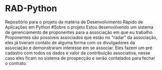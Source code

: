 # RAD-Python
Repositório para o projeto da matéria de Desenvolvimento Rápido de Aplicações em Python
#Sobre o projeto
Estou desenvolvendo um sistema de gerenciamento de proponentes para a associação em que eu trabalho. Proponentes são possíveis associados que estão no "radar" da associação, eles já tiveram contato de alguma forma com os divulgadores da associação e demonstraram interesse em se associar. Eles fazem um pré cadastro com todos os dados e valor da contribuição associativa, nesse caso eles ficam no sistema de prospecção e serão contatados para fechar o contrato.
